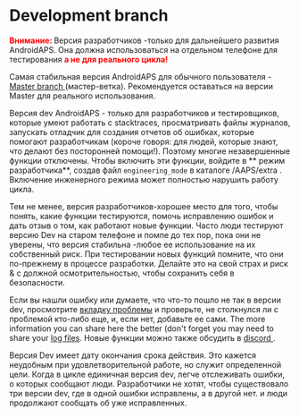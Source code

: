 # Development branch

<font color="#FF0000"><strong> Внимание: </strong></font>
Версия разработчиков -только для дальнейшего развития AndroidAPS. Она должна использоваться на отдельном телефоне для тестирования <font color="#FF0000"><strong> а не для реального цикла!</strong></font>

Самая стабильная версия AndroidAPS для обычного пользователя - [ Master branch ](https://github.com/nightscout/AndroidAPS/tree/master) (мастер-ветка). Рекомендуется оставаться на версии Master для реального использования.

Версия dev AndroidAPS - только для разработчиков и тестировщиков, которые умеют работать с stacktraces, просматривать файлы журналов, запускать отладчик для создания отчетов об ошибках, которые помогают разработчикам (короче говоря: для людей, которые знают, что делают без посторонней помощи!). Поэтому многие незавершенные функции отключены. Чтобы включить эти функции, войдите в ** режим разработчика**, создав файл ` engineering_mode ` в каталоге /AAPS/extra . Включение инженерного режима может полностью нарушить работу цикла.

Тем не менее, версия разработчиков-хорошее место для того, чтобы понять, какие функции тестируются, помочь исправлению ошибок и дать отзыв о том, как работают новые функции. Часто люди тестируют версию Dev на старом телефоне и помпе до тех пор, пока они не уверены, что версия стабильна -любое ее использование на их собственный риск. При тестировании новых функций помните, что они по-прежнему в процессе разработки. Делайте это на свой страх и риск & с должной осмотрительностью, чтобы сохранить себя в безопасности.

Если вы нашли ошибку или думаете, что что-то пошло не так в версии dev, просмотрите [вкладку проблемы](https://github.com/nightscout/AndroidAPS/issues) и проверьте, не столкнулся ли с проблемой кто-либо еще, и, если нет, добавьте ее сами. The more information you can share here the better (don't forget you may need to share your [log files](../GettingHelp/AccessingLogFiles.md). Новые функции можно также обсудить в [ discord ](https://discord.gg/4fQUWHZ4Mw).

Версия Dev имеет дату окончания срока действия. Это кажется неудобным при удовлетворительной работе, но служит определенной цели. Когда в цикле единичная версия dev, легче отслеживать ошибки, о которых сообщают люди. Разработчики не хотят, чтобы существовало три версии dev, где в одной ошибки исправлены, а в другой нет. и люди продолжают сообщать об уже исправленных.